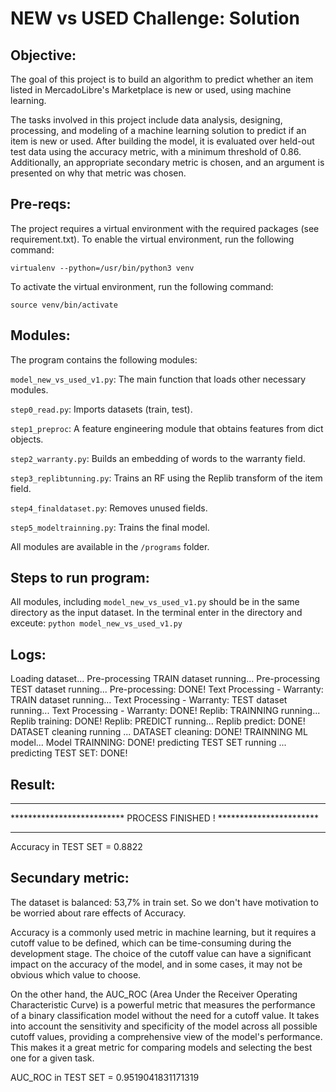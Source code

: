 # NEW vs USED Challenge: Solution


## Objective:


The goal of this project is to build an algorithm to predict whether an item listed in MercadoLibre's Marketplace is new or used, using machine learning.

The tasks involved in this project include data analysis, designing, processing, and modeling of a machine learning solution to predict if an item is new or used. After building the model, it is evaluated over held-out test data using the accuracy metric, with a minimum threshold of 0.86. Additionally, an appropriate secondary metric is chosen, and an argument is presented on why that metric was chosen.



## Pre-reqs:

The project requires a virtual environment with the required packages (see requirement.txt). To enable the virtual environment, run the following command:

`virtualenv --python=/usr/bin/python3 venv`

To activate the virtual environment, run the following command:

`source venv/bin/activate`




## Modules:

The program contains the following modules:

`model_new_vs_used_v1.py`: The main function that loads other necessary modules.

`step0_read.py`: Imports datasets (train, test).

`step1_preproc`: A feature engineering module that obtains features from dict objects.

`step2_warranty.py`: Builds an embedding of words to the warranty field.

`step3_replibtunning.py`: Trains an RF using the Replib transform of the item field.

`step4_finaldataset.py`: Removes unused fields.

`step5_modeltrainning.py`: Trains the final model.

All modules are available in the `/programs` folder.



## Steps to run program:

All modules, including `model_new_vs_used_v1.py` should be in the same directory as the input dataset.
In the terminal enter in the directory and exceute: `python model_new_vs_used_v1.py`


## Logs:

Loading dataset...
Pre-processing TRAIN dataset running...
Pre-processing TEST dataset running...
Pre-processing: DONE!
Text Processing - Warranty: TRAIN dataset running...
Text Processing - Warranty: TEST dataset running...
Text Processing - Warranty: DONE!
Replib: TRAINNING running...
Replib training: DONE!
Replib: PREDICT running...
Replib predict: DONE!
DATASET cleaning running ...
DATASET cleaning: DONE!
TRAINNING ML model...
Model TRAINNING: DONE!
predicting TEST SET running ...
predicting TEST SET: DONE!

## Result:

****************************************************************************
**************************    PROCESS FINISHED !     ***********************
****************************************************************************
Accuracy in TEST SET =  0.8822


## Secundary metric:

The dataset is balanced: 53,7% in train set. So we don't have motivation to be worried about rare effects of Accuracy.

Accuracy is a commonly used metric in machine learning, but it requires a cutoff value to be defined, which can be time-consuming during the development stage. The choice of the cutoff value can have a significant impact on the accuracy of the model, and in some cases, it may not be obvious which value to choose.

On the other hand, the AUC_ROC (Area Under the Receiver Operating Characteristic Curve) is a powerful metric that measures the performance of a binary classification model without the need for a cutoff value. It takes into account the sensitivity and specificity of the model across all possible cutoff values, providing a comprehensive view of the model's performance. This makes it a great metric for comparing models and selecting the best one for a given task.

AUC_ROC in TEST SET =  0.9519041831171319


